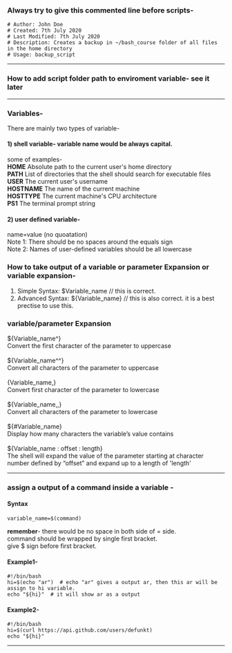 ### Always try to give this commented line before scripts-
```
# Author: John Doe
# Created: 7th July 2020
# Last Modified: 7th July 2020
# Description: Creates a backup in ~/bash_course folder of all files in the home directory
# Usage: backup_script
```
---
### How to add script folder path to enviroment variable-   see it later
                 
---
### Variables-
There are mainly two types of variable-  </br>
#### 1) shell variable- variable name would be always capital. </br>
some of examples- </br>
**HOME** Absolute path to the current user's home directory  </br>
**PATH** List of directories that the shell should search for executable files  </br>
**USER** The current user's username  </br>
**HOSTNAME** The name of the current machine  </br>
**HOSTTYPE** The current machine's CPU architecture  </br>
**PS1** The terminal prompt string  </br>
#### 2) user defined variable-  </br>
name=value (no quoatation)</br>
Note 1: There should be no spaces around the equals sign </br>
Note 2: Names of user-defined variables should be all lowercase </br>
### How to take output of a variable or parameter Expansion or variable expansion-
1) Simple Syntax: $Variable_name     // this is correct.  </br>
2) Advanced Syntax: ${Variable_name}  // this is also correct. it is a best prectise to use this.
### variable/parameter Expansion 
${Variable_name^} </br>
Convert the first character of the parameter to uppercase </br>
</br>
${Variable_name^^} </br>
Convert all characters of the parameter to uppercase </br>
</br>
{Variable_name,} </br>
Convert first character of the parameter to lowercase </br>
</br>
${Variable_name,,} </br>
Convert all characters of the parameter to lowercase </br>
</br>
${#Variable_name} </br>
Display how many characters the variable’s value contains </br>
</br>
${Variable_name : offset : length} </br>
The shell will expand the value of the parameter starting at
character number defined by “offset” and expand up to a length
of 'length'

---
### assign a output of a command inside a variable -
#### Syntax
```
variable_name=$(command)
```
**remember**- there would be no space in both side of = side.<br /> command should be wrapped by single first bracket.<br /> give $ sign before first bracket.
#### Example1-
```
#!/bin/bash
hi=$(echo "ar")  # echo "ar" gives a output ar, then this ar will be assign to hi variable.
echo "${hi}"  # it will show ar as a output
```
#### Example2-
```
#!/bin/bash
hi=$(curl https://api.github.com/users/defunkt)
echo "${hi}"
```
---

